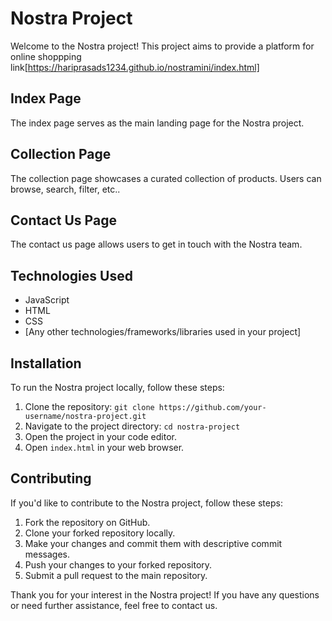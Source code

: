 # Nostra Project

Welcome to the Nostra project! This project aims to provide a platform for online shoppping link[https://hariprasads1234.github.io/nostramini/index.html]
## Index Page

The index page serves as the main landing page for the Nostra project. 

## Collection Page

The collection page showcases a curated collection of products. Users can browse, search, filter, etc..

## Contact Us Page

The contact us page allows users to get in touch with the Nostra team. 
## Technologies Used

- JavaScript
- HTML
- CSS
- [Any other technologies/frameworks/libraries used in your project]

## Installation

To run the Nostra project locally, follow these steps:

1. Clone the repository: `git clone https://github.com/your-username/nostra-project.git`
2. Navigate to the project directory: `cd nostra-project`
3. Open the project in your code editor.
4. Open `index.html` in your web browser.

## Contributing

If you'd like to contribute to the Nostra project, follow these steps:

1. Fork the repository on GitHub.
2. Clone your forked repository locally.
3. Make your changes and commit them with descriptive commit messages.
4. Push your changes to your forked repository.
5. Submit a pull request to the main repository.



Thank you for your interest in the Nostra project! If you have any questions or need further assistance, feel free to contact us.

